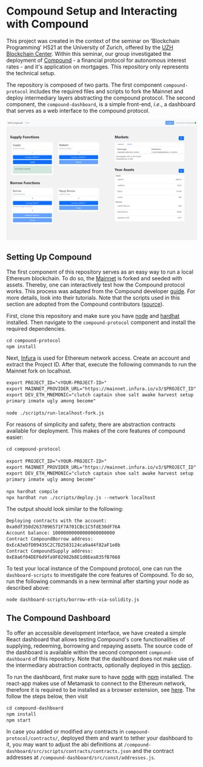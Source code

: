 
# Compound Setup and Interacting with Compound
This project was created in the context of the seminar on 'Blockchain Programming' HS21 at the University of Zurich, offered by the [UZH Blockchain Center](https://www.blockchain.uzh.ch/).  Within this seminar, our group investigated the deployment of [Compound](https://compound.finance/) - a financial protocol for autonomous interest rates - and it's application on mortgages. This repository only represents the technical setup.

The repository  is composed of two parts. The first component `compound-protocol` includes the required files and scripts to fork the Mainnet and deploy intermediary layers abstracting the compound protocol. The second component, the `compound-dashboard`, is a simple front-end, *i.e*., a dashboard that serves as a web interface to the compound protocol.

![Dashboard Interface](resources/dashboard-interface.png)

## Setting Up Compound
The first component of this repository serves as an easy way to run a local Ethereum blockchain. To do so, the [Mainnet](https://ethereum.org/en/developers/docs/networks/)  is forked and seeded with assets. Thereby, one can interactively test how the Compound protocol works. This process was adapted from the Compound developer [guide](https://compound.finance/docs). For more details, look into their tutorials. Note that the scripts used in this section are adopted from the Compound contributors ([source](https://github.com/compound-developers/)).

First, clone this repository and make sure you have [node](https://docs.npmjs.com/downloading-and-installing-node-js-and-npm) and [hardhat](https://hardhat.org/getting-started/) installed. Then navigate to the `compound-protocol` component and install the required dependencies.

```console
cd compound-protocol
npm install
```
Next, [Infura](https://blog.infura.io/getting-started-with-infura-28e41844cc89/) is used for Ethereum network access. Create an account and extract the Project ID. After that, execute the following commands to run the Mainnet fork on localhost.

```console
export PROJECT_ID="<YOUR-PROJECT-ID>" 
export MAINNET_PROVIDER_URL="https://mainnet.infura.io/v3/$PROJECT_ID" 
export DEV_ETH_MNEMONIC="clutch captain shoe salt awake harvest setup primary inmate ugly among become"

node ./scripts/run-localhost-fork.js
```

For reasons of simplicity and safety, there are abstraction contracts available for deployment. This makes of the core features of compound easier:

```console
cd compound-protocol

export PROJECT_ID="<YOUR-PROJECT-ID>" 
export MAINNET_PROVIDER_URL="https://mainnet.infura.io/v3/$PROJECT_ID" 
export DEV_ETH_MNEMONIC="clutch captain shoe salt awake harvest setup primary inmate ugly among become"

npx hardhat compile 
npx hardhat run ./scripts/deploy.js --network localhost
```
The output should look similar to the following:

```console
Deploying contracts with the account: 0xa0df350d2637096571F7A701CBc1C5fdE30dF76A
Account balance: 10000000000000000000000
Contract CompoundBorrow address: 0xEcA3eDfD09435C2C7D2583124ca9a44f82aF1e8b
Contract CompoundSupply address: 0xE8a6f04DEF6d9fa9F02982b8E1d8Eea835fB7668
```

To test your local instance of the Compound protocol, one can run the `dashboard-scripts` to investigate the core features of Compound. To do so, run the following commands in a new terminal after starting your node as described above:

```console
node dashboard-scripts/borrow-eth-via-solidity.js
```

## The Compound Dashboard
To offer an accessible development interface, we have created a simple React dashboard that allows testing Compound's core functionalities of supplying, redeeming, borrowing and repaying assets. The source code of the dashboard is available within the second component `compound-dashboard` of this repository. Note that the dashboard does not make use of the intermediary abstraction contracts, optionally deployed in this [section](#setting-up-compound).

To run the dashboard, first make sure to have [node](https://docs.npmjs.com/downloading-and-installing-node-js-and-npm) with [npm](https://www.npmjs.com/) installed. The react-app makes use of Metamask to connect to the Ethereum network, therefore it is required to be installed as a browser extension, see [here](https://metamask.io/).  The follow the steps below, then visit 

```console
cd compound-dashboard
npm install
npm start
```

In case you added or modified any contracts in `compound-protocol/contracts/`, deployed them and want to tether your dashboard to it, you may want to adjust the abi definitions at `/compound-dashboard/src/scripts/contracts/contracts.json` and the contract addresses at `/compound-dashboard/src/const/addresses.js`.
